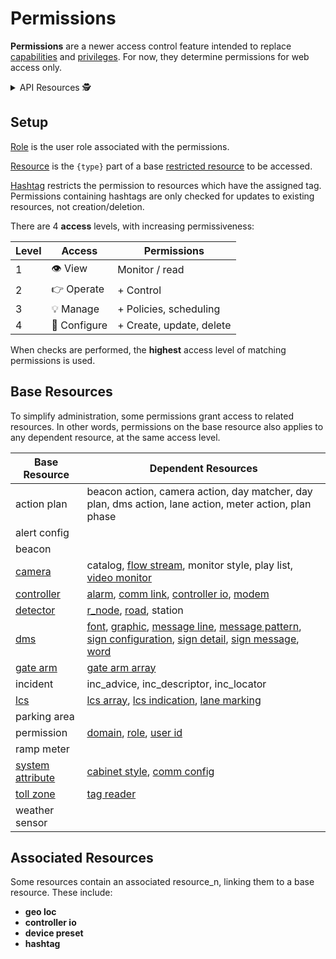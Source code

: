 # Permissions

**Permissions** are a newer access control feature intended to replace
[capabilities] and [privileges].  For now, they determine permissions for web
access only.

<details>
<summary>API Resources 🕵️ </summary>

* `iris/api/permission`
* `iris/api/permission/{id}`
* `iris/api/access`

| Access       | Primary                               |
|--------------|---------------------------------------|
| 👁️  View      | id                                    |
| 🔧 Configure | role, resource\_n, hashtag, access\_n |

</details>

## Setup

[Role] is the user role associated with the permissions.

[Resource] is the `{type}` part of a base [restricted resource] to be accessed.

[Hashtag] restricts the permission to resources which have the assigned tag.
Permissions containing hashtags are only checked for updates to existing
resources, not creation/deletion.

There are 4 **access** levels, with increasing permissiveness:

| Level | Access       | Permissions              |
|-------|--------------|--------------------------|
|     1 | 👁️  View      | Monitor / read           |
|     2 | 👉 Operate   | + Control                |
|     3 | 💡 Manage    | + Policies, scheduling   |
|     4 | 🔧 Configure | + Create, update, delete |

When checks are performed, the **highest** access level of matching permissions
is used.

## Base Resources

To simplify administration, some permissions grant access to related resources.
In other words, permissions on the base resource also applies to any dependent
resource, at the same access level.

| Base Resource      | Dependent Resources                            |
|--------------------|------------------------------------------------|
| action plan        | beacon action, camera action, day matcher, day plan, dms action, lane action, meter action, plan phase |
| alert config       |                                                |
| beacon             |                                                |
| [camera]           | catalog, [flow stream], monitor style, play list, [video monitor] |
| [controller]       | [alarm], [comm link], [controller io], [modem] |
| [detector]         | [r_node], [road], station                      |
| [dms]              | [font], [graphic], [message line], [message pattern], [sign configuration], [sign detail], [sign message], [word] |
| [gate arm]         | [gate arm array]                               |
| incident           | inc_advice, inc_descriptor, inc_locator        |
| [lcs]              | [lcs array], [lcs indication], [lane marking]  |
| parking area       |                                                |
| permission         | [domain], [role], [user id]                    |
| ramp meter         |                                                |
| [system attribute] | [cabinet style], [comm config]                 |
| [toll zone]        | [tag reader]                                   |
| weather sensor     |                                                |

## Associated Resources

Some resources contain an associated resource_n, linking them to a base resource.
These include:

* __geo loc__
* __controller io__
* __device preset__
* __hashtag__


[alarm]: alarms.html
[cabinet style]: controllers.html#cabinet-styles
[camera]: cameras.html
[capabilities]: users.html#capabilities
[comm config]: comm_config.html
[comm link]: comm_links.html
[controller]: controllers.html
[controller io]: controllers.html#io-pins
[detector]: vehicle_detection.html
[dms]: dms.html
[domain]: users.html#domains
[flow stream]: flow_streams.html
[font]: fonts.html
[gate arm]: gate_arms.html
[gate arm array]: gate_arms.html#arrays
[geo loc]: geo_loc.html
[graphic]: graphics.html
[hashtag]: hashtags.html
[lane marking]: lcs.html#lane-markings
[lcs]: lcs.html
[lcs array]: lcs.html#arrays
[lcs indication]: lcs.html#indications
[message line]: message_patterns.html#message-lines
[message pattern]: message_patterns.html
[modem]: modem.html
[privileges]: users.html#privileges
[r_node]: road_topology.html#r_nodes
[resource]: rest_api.html#resource-types
[restricted resource]: rest_api.html#restricted-resources-codeirisapicode
[road]: road_topology.html#roads
[role]: users.html#roles
[sign configuration]: sign_configuration.html
[sign detail]: sign_configuration.html#sign-details
[sign message]: sign_message.html
[system attribute]: system_attributes.html
[tag reader]: tolling.html#tag-readers
[toll zone]: tolling.html#toll-zones
[user id]: users.html#user-ids
[video monitor]: video.html
[word]: words.html
